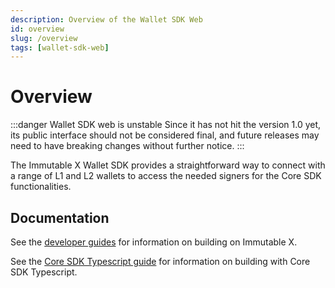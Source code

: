 ```yaml
---
description: Overview of the Wallet SDK Web
id: overview
slug: /overview
tags: [wallet-sdk-web]
---
```


# Overview

:::danger Wallet SDK web is unstable
Since it has not hit the version 1.0 yet, its public interface should not be considered final, and future releases may need to have breaking changes without further notice.
:::

The Immutable X Wallet SDK provides a straightforward way to connect with a range of L1 and L2 wallets to access the needed signers for the Core SDK functionalities.

## Documentation

See the [developer guides](https://docs.x.immutable.com) for information on building on Immutable X.

See the [Core SDK Typescript guide](https://docs.x.immutable.com/sdk-docs/core-sdk-ts) for information on building with Core SDK Typescript.
